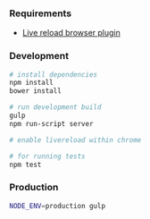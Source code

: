 

### Requirements
- [Live reload browser plugin](https://chrome.google.com/webstore/detail/livereload/jnihajbhpnppcggbcgedagnkighmdlei?hl=en)

### Development
```bash
# install dependencies
npm install
bower install

# run development build
gulp
npm run-script server

# enable livereload within chrome

# for running tests
npm test
```

### Production
```bash
NODE_ENV=production gulp
```